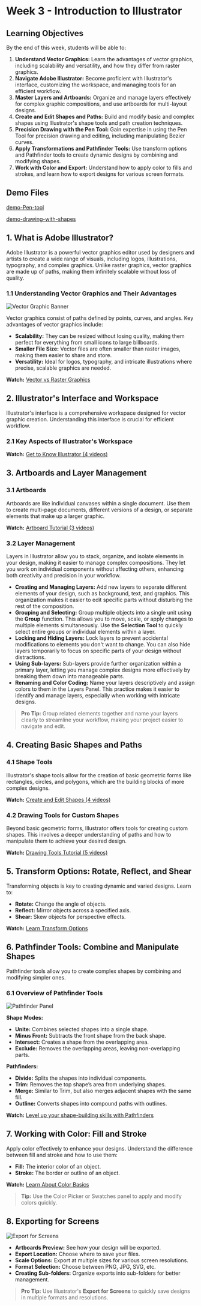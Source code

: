# Week 3 - Introduction to Illustrator

<Countdown date="2024-12-25" customMessage="No need to rush ahead. This content will be available before this week's theory class, so just focus on what we're learning this week.">

## Learning Objectives

By the end of this week, students will be able to:

1. **Understand Vector Graphics:** Learn the advantages of vector graphics, including scalability and versatility, and how they differ from raster graphics.
2. **Navigate Adobe Illustrator:** Become proficient with Illustrator's interface, customizing the workspace, and managing tools for an efficient workflow.
3. **Master Layers and Artboards:** Organize and manage layers effectively for complex graphic compositions, and use artboards for multi-layout designs.
4. **Create and Edit Shapes and Paths:** Build and modify basic and complex shapes using Illustrator's shape tools and path creation techniques.
5. **Precision Drawing with the Pen Tool:** Gain expertise in using the Pen Tool for precision drawing and editing, including manipulating Bezier curves.
6. **Apply Transformations and Pathfinder Tools:** Use transform options and Pathfinder tools to create dynamic designs by combining and modifying shapes.
7. **Work with Color and Export:** Understand how to apply color to fills and strokes, and learn how to export designs for various screen formats.

## Demo Files

[demo-Pen-tool](https://drive.google.com/file/d/1WyE6E3UiAxKop_kY-YX1jTQdMw8Yx8qa/view?usp=sharing)

[demo-drawing-with-shapes](https://drive.google.com/file/d/1x3grcghX78odQJoGhX4uXiUD4Bo8HHyu/view?usp=sharing)

## 1. What is Adobe Illustrator?

Adobe Illustrator is a powerful vector graphics editor used by designers and artists to create a wide range of visuals, including logos, illustrations, typography, and complex graphics. Unlike raster graphics, vector graphics are made up of paths, making them infinitely scalable without loss of quality.

### 1.1 Understanding Vector Graphics and Their Advantages

![Vector Graphic Banner](./vectorGraphic.jpg)

Vector graphics consist of paths defined by points, curves, and angles. Key advantages of vector graphics include:

- **Scalability:** They can be resized without losing quality, making them perfect for everything from small icons to large billboards.
- **Smaller File Size:** Vector files are often smaller than raster images, making them easier to share and store.
- **Versatility:** Ideal for logos, typography, and intricate illustrations where precise, scalable graphics are needed.

**Watch:** [Vector vs Raster Graphics](https://youtu.be/p2thSkOa_Xg?si=4Gy2tQhPVCGCw-5R)

## 2. Illustrator's Interface and Workspace

Illustrator's interface is a comprehensive workspace designed for vector graphic creation. Understanding this interface is crucial for efficient workflow.

### 2.1 Key Aspects of Illustrator's Workspace

<Slideshow
  :key="'illustratorInterface'"
  :images="[
    { label: 'Menu Bar', src: '/f2024/moduleImages/week3/interfaceAI/1.png' },
    { label: 'Workspaces', src: '/f2024/moduleImages/week3/interfaceAI/2.png' },
    { label: 'Control Panel', src: '/f2024/moduleImages/week3/interfaceAI/3.png' },
    { label: 'Toolbox', src: '/f2024/moduleImages/week3/interfaceAI/4.png' },
    { label: 'Panels', src: '/f2024/moduleImages/week3/interfaceAI/5.png' },
    { label: 'Artboard Area', src: '/f2024/moduleImages/week3/interfaceAI/6.png' },
  ]"
/>

**Watch:** [Get to Know Illustrator (4 videos)](https://helpx.adobe.com/ca/illustrator/how-to/ai-basics-fundamentals.html)

## 3. Artboards and Layer Management

### 3.1 Artboards

Artboards are like individual canvases within a single document. Use them to create multi-page documents, different versions of a design, or separate elements that make up a larger graphic.

<Slideshow
  :key="'artboardManagement'"
  :images="[
    { label: 'Creating Artboards', src: '/f2024/moduleImages/week3/artboards/1.png' },
    { label: 'Organizing Artboards', src: '/f2024/moduleImages/week3/artboards/2.png' },
    { label: 'Renaming Artboards', src: '/f2024/moduleImages/week3/artboards/3.png' }
  ]"
/>

**Watch:** [Artboard Tutorial (3 videos)](https://helpx.adobe.com/ca/illustrator/how-to/artboards-basics.html)

### 3.2 Layer Management

Layers in Illustrator allow you to stack, organize, and isolate elements in your design, making it easier to manage complex compositions. They let you work on individual components without affecting others, enhancing both creativity and precision in your workflow.

- **Creating and Managing Layers:** Add new layers to separate different elements of your design, such as background, text, and graphics. This organization makes it easier to edit specific parts without disturbing the rest of the composition.
- **Grouping and Selecting:** Group multiple objects into a single unit using the **Group** function. This allows you to move, scale, or apply changes to multiple elements simultaneously. Use the **Selection Tool** to quickly select entire groups or individual elements within a layer.
- **Locking and Hiding Layers:** Lock layers to prevent accidental modifications to elements you don't want to change. You can also hide layers temporarily to focus on specific parts of your design without distractions.
- **Using Sub-layers:** Sub-layers provide further organization within a primary layer, letting you manage complex designs more effectively by breaking them down into manageable parts.
- **Renaming and Color Coding:** Name your layers descriptively and assign colors to them in the Layers Panel. This practice makes it easier to identify and manage layers, especially when working with intricate designs.

> **Pro Tip:** Group related elements together and name your layers clearly to streamline your workflow, making your project easier to navigate and edit.

## 4. Creating Basic Shapes and Paths

### 4.1 Shape Tools

Illustrator's shape tools allow for the creation of basic geometric forms like rectangles, circles, and polygons, which are the building blocks of more complex designs.

**Watch:** [Create and Edit Shapes (4 videos)](https://helpx.adobe.com/illustrator/how-to/shapes-basics.html)

### 4.2 Drawing Tools for Custom Shapes

Beyond basic geometric forms, Illustrator offers tools for creating custom shapes. This involves a deeper understanding of paths and how to manipulate them to achieve your desired design.

**Watch:** [Drawing Tools Tutorial (5 videos)](https://helpx.adobe.com/illustrator/how-to/drawing-tools-basics.html)

## 5. Transform Options: Rotate, Reflect, and Shear

Transforming objects is key to creating dynamic and varied designs. Learn to:

- **Rotate:** Change the angle of objects.
- **Reflect:** Mirror objects across a specified axis.
- **Shear:** Skew objects for perspective effects.

**Watch:** [Learn Transform Options](https://helpx.adobe.com/ca/illustrator/how-to/apply-rotation-and-reflection-in-artwork.html)

## 6. Pathfinder Tools: Combine and Manipulate Shapes

Pathfinder tools allow you to create complex shapes by combining and modifying simpler ones.

### 6.1 Overview of Pathfinder Tools

![Pathfinder Panel](./pathfinder.jpg)

**Shape Modes:**

- **Unite:** Combines selected shapes into a single shape.
- **Minus Front:** Subtracts the front shape from the back shape.
- **Intersect:** Creates a shape from the overlapping area.
- **Exclude:** Removes the overlapping areas, leaving non-overlapping parts.

**Pathfinders:**

- **Divide:** Splits the shapes into individual components.
- **Trim:** Removes the top shape’s area from underlying shapes.
- **Merge:** Similar to Trim, but also merges adjacent shapes with the same fill.
- **Outline:** Converts shapes into compound paths with outlines.

**Watch:** [Level up your shape-building skills with Pathfinders](https://creativecloud.adobe.com/cc/learn/illustrator/web/combine-simple-shapes-to-make-complex-shapes?x-product=CCHome%2F1.0&x-product-location=Search%3ATutorials%3Alink%2F3.2.3&mv2=cch&locale=en)

## 7. Working with Color: Fill and Stroke

Apply color effectively to enhance your designs. Understand the difference between fill and stroke and how to use them:

- **Fill:** The interior color of an object.
- **Stroke:** The border or outline of an object.

**Watch:** [Learn About Color Basics](https://helpx.adobe.com/illustrator/how-to/color-basics.html)

> **Tip:** Use the Color Picker or Swatches panel to apply and modify colors quickly.

## 8. Exporting for Screens

![Export for Screens](./export-for-screens.jpg)

<Slideshow
  :key="'exportForScreens'"
  :images="[
    { label: 'Open Export for Screens', src: '/f2024/moduleImages/week3/export/1.png' },
    { label: 'Choose Artboards', src: '/f2024/moduleImages/week3/export/2.png' },
    { label: 'Select Export Settings', src: '/f2024/moduleImages/week3/export/3.png' },
    { label: 'Export Files', src: '/f2024/moduleImages/week3/export/4.png' }
  ]"
/>

- **Artboards Preview:** See how your design will be exported.
- **Export Location:** Choose where to save your files.
- **Scale Options:** Export at multiple sizes for various screen resolutions.
- **Format Selection:** Choose between PNG, JPG, SVG, etc.
- **Creating Sub-folders:** Organize exports into sub-folders for better management.

> **Pro Tip:** Use Illustrator's **Export for Screens** to quickly save designs in multiple formats and resolutions.

</Countdown>
